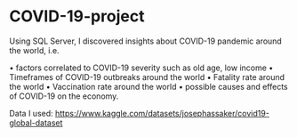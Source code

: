 # COVID-19-project
Using SQL Server, I discovered insights about COVID-19 pandemic around the world, i.e.

• factors correlated to COVID-19 severity such as old age, low income
• Timeframes of COVID-19 outbreaks around the world
• Fatality rate around the world
• Vaccination rate around the world
•	possible causes and effects of COVID-19 on the economy. 

Data I used: https://www.kaggle.com/datasets/josephassaker/covid19-global-dataset
